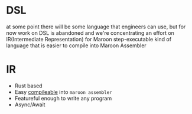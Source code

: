 # DSL

at some point there will be some language that engineers can use, but for now work on DSL is abandoned and we're concentrating an effort on IR(Intermediate Representation) for Maroon step-executable kind of language that is easier to compile into Maroon Assembler

# IR

- Rust based
- Easy [compileable](./src/codegen.rs) into `maroon assembler`
- Featureful enough to write any program
- Async/Await